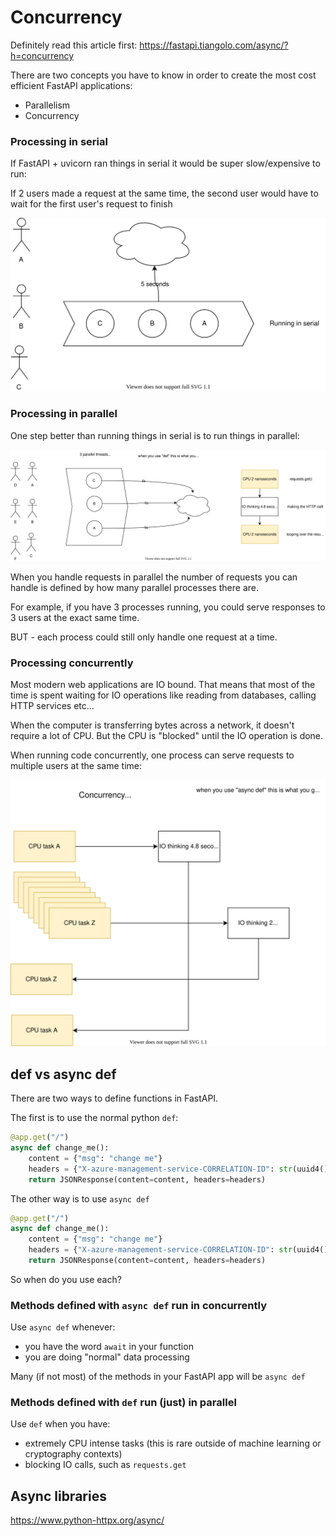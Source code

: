 # Concurrency

Definitely read this article first: https://fastapi.tiangolo.com/async/?h=concurrency

There are two concepts you have to know in order to create the most cost efficient FastAPI applications:

- Parallelism
- Concurrency

### Processing in serial

If FastAPI + uvicorn ran things in serial it would be super slow/expensive to run:

If 2 users made a request at the same time, the second user would have to wait for the first user's request to finish

![](./images/serial.drawio.svg)

### Processing in parallel

One step better than running things in serial is to run things in parallel:

![](./images/parallel.drawio.svg)

When you handle requests in parallel the number of requests you can handle is defined by how many parallel processes there are.

For example, if you have 3 processes running, you could serve responses to 3 users at the exact same time.

BUT - each process could still only handle one request at a time.

### Processing concurrently

Most modern web applications are IO bound. That means that most of the time is spent waiting for IO operations like reading from databases, calling HTTP services etc...

When the computer is transferring bytes across a network, it doesn't require a lot of CPU. But the CPU is "blocked" until the IO operation is done.

When running code concurrently, one process can serve requests to multiple users at the same time:

![](./images/concurrency.drawio.svg)

## def vs async def

There are two ways to define functions in FastAPI.

The first is to use the normal python `def`:

```py
@app.get("/")
async def change_me():
    content = {"msg": "change me"}
    headers = {"X-azure-management-service-CORRELATION-ID": str(uuid4()), "x-azure-management-service-server": "azure-management-service-prototype"}
    return JSONResponse(content=content, headers=headers)  

```

The other way is to use `async def`

```py
@app.get("/")
async def change_me():
    content = {"msg": "change me"}
    headers = {"X-azure-management-service-CORRELATION-ID": str(uuid4()), "x-azure-management-service-server": "azure-management-service-prototype"}
    return JSONResponse(content=content, headers=headers)  

```

So when do you use each?

### Methods defined with `async def` run in concurrently

Use `async def` whenever:

- you have the word `await` in your function
- you are doing "normal" data processing

Many (if not most) of the methods in your FastAPI app will be `async def`

### Methods defined with `def` run (just) in parallel

Use `def` when you have:

- extremely CPU intense tasks (this is rare outside of machine learning or cryptography contexts)
- blocking IO calls, such as `requests.get`

## Async libraries

https://www.python-httpx.org/async/
